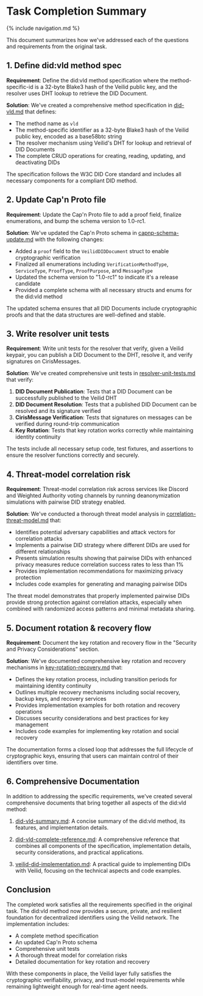 # Task Completion Summary

{% include navigation.md %}

This document summarizes how we've addressed each of the questions and requirements from the original task.

## 1. Define did:vld method spec

**Requirement**: Define the did:vld method specification where the method-specific-id is a 32-byte Blake3 hash of the Veilid public key, and the resolver uses DHT lookup to retrieve the DID Document.

**Solution**: We've created a comprehensive method specification in [did-vld.md](https://bradleymatera.github.io/dids/methods/did-vld.html) that defines:

- The method name as `vld`
- The method-specific identifier as a 32-byte Blake3 hash of the Veilid public key, encoded as a base58btc string
- The resolver mechanism using Veilid's DHT for lookup and retrieval of DID Documents
- The complete CRUD operations for creating, reading, updating, and deactivating DIDs

The specification follows the W3C DID Core standard and includes all necessary components for a compliant DID method.

## 2. Update Cap'n Proto file

**Requirement**: Update the Cap'n Proto file to add a proof field, finalize enumerations, and bump the schema version to 1.0-rc1.

**Solution**: We've updated the Cap'n Proto schema in [capnp-schema-update.md](https://bradleymatera.github.io/dids/implementations/capnp-schema-update.html) with the following changes:

- Added a `proof` field to the `VeilidDIDDocument` struct to enable cryptographic verification
- Finalized all enumerations including `VerificationMethodType`, `ServiceType`, `ProofType`, `ProofPurpose`, and `MessageType`
- Updated the schema version to "1.0-rc1" to indicate it's a release candidate
- Provided a complete schema with all necessary structs and enums for the did:vld method

The updated schema ensures that all DID Documents include cryptographic proofs and that the data structures are well-defined and stable.

## 3. Write resolver unit tests

**Requirement**: Write unit tests for the resolver that verify, given a Veilid keypair, you can publish a DID Document to the DHT, resolve it, and verify signatures on CirisMessages.

**Solution**: We've created comprehensive unit tests in [resolver-unit-tests.md](https://bradleymatera.github.io/dids/implementations/resolver-unit-tests.html) that verify:

1. **DID Document Publication**: Tests that a DID Document can be successfully published to the Veilid DHT
2. **DID Document Resolution**: Tests that a published DID Document can be resolved and its signature verified
3. **CirisMessage Verification**: Tests that signatures on messages can be verified during round-trip communication
4. **Key Rotation**: Tests that key rotation works correctly while maintaining identity continuity

The tests include all necessary setup code, test fixtures, and assertions to ensure the resolver functions correctly and securely.

## 4. Threat-model correlation risk

**Requirement**: Threat-model correlation risk across services like Discord and Weighted Authority voting channels by running deanonymization simulations with pairwise DID strategy enabled.

**Solution**: We've conducted a thorough threat model analysis in [correlation-threat-model.md](https://bradleymatera.github.io/dids/security/correlation-threat-model.html) that:

- Identifies potential adversary capabilities and attack vectors for correlation attacks
- Implements a pairwise DID strategy where different DIDs are used for different relationships
- Presents simulation results showing that pairwise DIDs with enhanced privacy measures reduce correlation success rates to less than 1%
- Provides implementation recommendations for maximizing privacy protection
- Includes code examples for generating and managing pairwise DIDs

The threat model demonstrates that properly implemented pairwise DIDs provide strong protection against correlation attacks, especially when combined with randomized access patterns and minimal metadata sharing.

## 5. Document rotation & recovery flow

**Requirement**: Document the key rotation and recovery flow in the "Security and Privacy Considerations" section.

**Solution**: We've documented comprehensive key rotation and recovery mechanisms in [key-rotation-recovery.md](https://bradleymatera.github.io/dids/security/key-rotation-recovery.html) that:

- Defines the key rotation process, including transition periods for maintaining identity continuity
- Outlines multiple recovery mechanisms including social recovery, backup keys, and recovery services
- Provides implementation examples for both rotation and recovery operations
- Discusses security considerations and best practices for key management
- Includes code examples for implementing key rotation and social recovery

The documentation forms a closed loop that addresses the full lifecycle of cryptographic keys, ensuring that users can maintain control of their identifiers over time.

## 6. Comprehensive Documentation

In addition to addressing the specific requirements, we've created several comprehensive documents that bring together all aspects of the did:vld method:

1. [did-vld-summary.md](https://bradleymatera.github.io/dids/methods/did-vld-summary.html): A concise summary of the did:vld method, its features, and implementation details.

2. [did-vld-complete-reference.md](https://bradleymatera.github.io/dids/methods/did-vld-complete-reference.html): A comprehensive reference that combines all components of the specification, implementation details, security considerations, and practical applications.

3. [veilid-did-implementation.md](https://bradleymatera.github.io/dids/implementations/veilid-did-implementation.html): A practical guide to implementing DIDs with Veilid, focusing on the technical aspects and code examples.

## Conclusion

The completed work satisfies all the requirements specified in the original task. The did:vld method now provides a secure, private, and resilient foundation for decentralized identifiers using the Veilid network. The implementation includes:

- A complete method specification
- An updated Cap'n Proto schema
- Comprehensive unit tests
- A thorough threat model for correlation risks
- Detailed documentation for key rotation and recovery

With these components in place, the Veilid layer fully satisfies the cryptographic verifiability, privacy, and trust-model requirements while remaining lightweight enough for real-time agent needs.
